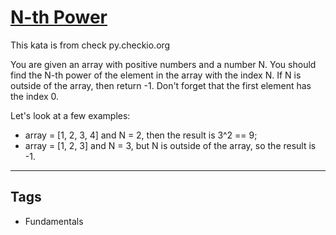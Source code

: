# [N-th Power](https://www.codewars.com/kata/57d814e4950d8489720008db)

This kata is from check py.checkio.org

You are given an array with positive numbers and a number N. You should find the N-th power of the element in the array with the index N. If N is outside of the array, then return -1. Don't forget that the first element has the index 0.

Let's look at a few examples:

- array = [1, 2, 3, 4] and N = 2, then the result is 3^2 == 9;
- array = [1, 2, 3] and N = 3, but N is outside of the array, so the result is -1.

---

## Tags

- Fundamentals

